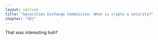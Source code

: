 ```yaml
---
layout: section
title: "Securities Exchange Commission: When is crypto a security?"
chapter: "SEC"
---
```


That was interesting huh?
